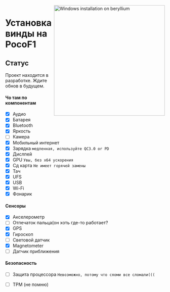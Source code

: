 <img align="right" src="beryllium.png" width="350" alt="Windows installation on beryllium">


# Установка винды на PocoF1
## Статус

Проект находится в разработке. Ждите обнов в будущем.

#### Чо там по компонентам

- [X] Аудио
- [X] Батарея
- [x] Bluetooth
- [x] Яркость
- [ ] Камера
- [x] Мобильный интернет
- [x] Зарядка ```медленная, используйте QC3.0 or PD```
- [x] Дислпей
- [x] GPU  ```Увы, без х64 ускорения```
- [x] Сд карта ```Не имеет горячей замены```
- [x] Тач
- [x] UFS
- [x] USB
- [x] Wi-Fi
- [x] Фонарик

#### Сенсоры
- [x] Акселерометр
- [ ] Отпечаток пальца(он хоть где-то работает?
- [x] GPS
- [x] Гироскоп
- [ ] Световой датчик
- [x] Magnetometer
- [ ] Датчик приближения

#### Безопасность

- [ ] Защита процессора ```Невозможно, потому что сяоми все сломали(((```
- [ ] TPM (не помню)
















